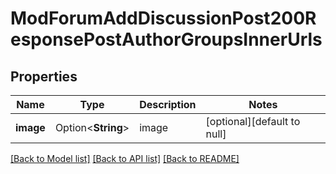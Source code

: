 # ModForumAddDiscussionPost200ResponsePostAuthorGroupsInnerUrls

## Properties

Name | Type | Description | Notes
------------ | ------------- | ------------- | -------------
**image** | Option<**String**> | image | [optional][default to null]

[[Back to Model list]](../README.md#documentation-for-models) [[Back to API list]](../README.md#documentation-for-api-endpoints) [[Back to README]](../README.md)


